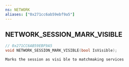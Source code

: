 ```yaml
---
ns: NETWORK
aliases: ["0x271cc6ab59ebf9a5"]
---
```

## NETWORK_SESSION_MARK_VISIBLE

```c
// 0x271CC6AB59EBF9A5
void NETWORK_SESSION_MARK_VISIBLE(bool IsVisible);
```

```
Marks the session as visi ble to matchmaking services
```
